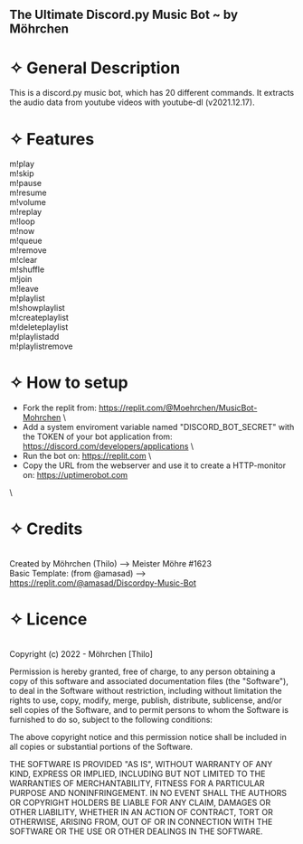 The Ultimate Discord.py Music Bot ~ by Möhrchen
-
# ✧ General Description
This is a discord.py music bot, which has 20 different commands. It extracts the audio data from youtube videos with youtube-dl (v2021.12.17).

# ✧ Features 
m!play 
\
m!skip
\
m!pause
\
m!resume
\
m!volume
\
m!replay
\
m!loop
\
m!now
\
m!queue
\
m!remove
\
m!clear
\
m!shuffle
\
m!join
\
m!leave
\
m!playlist
\
m!showplaylist
\
m!createplaylist
\
m!deleteplaylist
\
m!playlistadd
\
m!playlistremove

# ✧ How to setup

- Fork the replit from: https://replit.com/@Moehrchen/MusicBot-Mohrchen \
- Add a system enviroment variable named "DISCORD_BOT_SECRET" with the TOKEN of your bot application from: https://discord.com/developers/applications \
- Run the bot on: https://replit.com \
- Copy the URL from the webserver and use it to create a HTTP-monitor on: https://uptimerobot.com

\
# ✧ Credits
\
Created by Möhrchen (Thilo) --> Meister Möhre #1623 \
Basic Template: (from @amasad) --> https://replit.com/@amasad/Discordpy-Music-Bot
# ✧ Licence
\
Copyright (c) 2022 - Möhrchen [Thilo]

Permission is hereby granted, free of charge, to any person obtaining a copy
of this software and associated documentation files (the "Software"), to deal
in the Software without restriction, including without limitation the rights
to use, copy, modify, merge, publish, distribute, sublicense, and/or sell
copies of the Software, and to permit persons to whom the Software is
furnished to do so, subject to the following conditions:

The above copyright notice and this permission notice shall be included in all
copies or substantial portions of the Software.

THE SOFTWARE IS PROVIDED "AS IS", WITHOUT WARRANTY OF ANY KIND, EXPRESS OR
IMPLIED, INCLUDING BUT NOT LIMITED TO THE WARRANTIES OF MERCHANTABILITY,
FITNESS FOR A PARTICULAR PURPOSE AND NONINFRINGEMENT. IN NO EVENT SHALL THE
AUTHORS OR COPYRIGHT HOLDERS BE LIABLE FOR ANY CLAIM, DAMAGES OR OTHER
LIABILITY, WHETHER IN AN ACTION OF CONTRACT, TORT OR OTHERWISE, ARISING FROM,
OUT OF OR IN CONNECTION WITH THE SOFTWARE OR THE USE OR OTHER DEALINGS IN THE
SOFTWARE.


